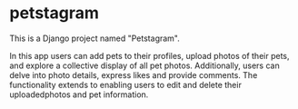 # petstagram

This is a Django project named "Petstagram".

In this app users can add pets to their profiles, upload photos of their pets, and explore a collective display of all pet photos. Additionally, users can delve into photo details, express likes and provide comments. The functionality extends to enabling users to edit and delete their uploadedphotos and pet information.
